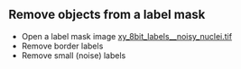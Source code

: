 ## Remove objects from a label mask
  - Open a label mask image [xy_8bit_labels__noisy_nuclei.tif](https://github.com/NEUBIAS/training-resources/raw/master/image_data/xy_8bit_labels__noisy_nuclei.tif)
  - Remove border labels
  - Remove small (noise) labels

